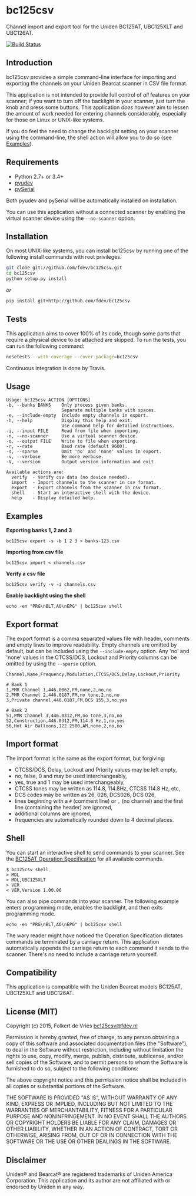 bc125csv
=============

Channel import and export tool for the Uniden BC125AT, UBC125XLT and UBC126AT.

[![Build Status](https://travis-ci.org/fdev/bc125csv.svg)](https://travis-ci.org/fdev/bc125csv)

Introduction
------------
bc125csv provides a simple command-line interface for importing and 
exporting the channels on your Uniden Bearcat scanner in CSV file format.

This application is not intended to provide full control of *all* features on
your scanner; if you want to turn off the backlight in your scanner, just turn
the knob and press some buttons. This application *does* however aim to lessen
the amount of work needed for entering channels considerably, especially for 
those on Linux or UNIX-like systems.


If you do feel the need to change the backlight setting on your scanner using
the command-line, the shell action will allow you to do so (see [Examples](#examples)).


Requirements
------------

* Python 2.7+ or 3.4+
* [pyudev](https://pyudev.readthedocs.org/)
* [pySerial](http://pyserial.sourceforge.net/)

Both pyudev and pySerial will be automatically installed on installation.

You can use this application without a connected scanner by enabling the virtual
scanner device using the `--no-scanner` option.


Installation
------------

On most UNIX-like systems, you can install bc125csv by running one of the 
following install commands with root privileges.

``` sh
git clone git://github.com/fdev/bc125csv.git
cd bc125csv
python setup.py install
```

*or*

``` sh
pip install git+http://github.com/fdev/bc125csv
```


Tests
-----

This application aims to cover 100% of its code, though some parts that require
a physical device to be attached are skipped.
To run the tests, you can run the following command:

```sh
nosetests --with-coverage --cover-package=bc125csv
```

Continuous integration is done by Travis.


Usage
-----

```
Usage: bc125csv ACTION [OPTIONS]
-b, --banks BANKS    Only process given banks.
                     Separate multiple banks with spaces.
-e, --include-empty  Include empty channels in export.
-h, --help           Display this help and exit.
                     Use command help for detailed instructions.
-i, --input FILE     Read from file when importing.
-n, --no-scanner     Use a virtual scanner device.
-o, --output FILE    Write to file when exporting.
-r, --rate           Baud rate (default 9600).
-s, --sparse         Omit 'no' and 'none' values in export.
-v, --verbose        Be more verbose.
-V, --version        Output version information and exit.

Available actions are:
  verify  - Verify csv data (no device needed).
  import  - Import channels to the scanner in csv format.
  export  - Export channels from the scanner in csv format.
  shell   - Start an interactive shell with the device.
  help    - Display detailed help.
```


Examples
--------

**Exporting banks 1, 2 and 3**
```
bc125csv export -s -b 1 2 3 > banks-123.csv
```

**Importing from csv file**
```
bc125csv import < channels.csv
```

**Verify a csv file**
```
bc125csv verify -v -i channels.csv
```

**Enable backlight using the shell**
```
echo -en "PRG\nBLT,AO\nEPG" | bc125csv shell
```


Export format
-------------

The export format is a comma separated values file with header,
comments and empty lines to improve readability. Empty channels
are omitted by default, but can be included using the `--include-empty` 
option. Any 'no' and 'none' values in the CTCSS/DCS, Lockout and 
Priority columns can be omitted by using the `--sparse` option.


```csv
Channel,Name,Frequency,Modulation,CTCSS/DCS,Delay,Lockout,Priority

# Bank 1
1,PMR Channel 1,446.0062,FM,none,2,no,no
2,PMR Channel 2,446.0187,FM,no tone,2,no,no
3,Private channel,446.0187,FM,DCS 155,3,no,yes

# Bank 2
51,PMR Channel 3,446.0312,FM,no tone,3,no,no
52,Construction,446.0312,FM,114.8 Hz,1,no,yes
56,Hot Air Balloons,122.2500,AM,none,2,no,no
```


Import format
-------------

The import format is the same as the export format, but forgiving:

 * CTCSS/DCS, Delay, Lockout and Priority values may be left empty,
 * no, false, 0 and <empty> may be used interchangeably,
 * yes, true and 1 may be used interchangeably,
 * CTCSS tones may be written as 114.8, 114.8Hz, CTCSS 114.8 Hz, etc,
 * DCS codes may be written as 26, 026, DCS026, DCS 026,
 * lines beginning with a `#` (comment line) or `,` (no channel) and 
   the first line (containing the header) are ignored,
 * additional columns are ignored,
 * frequencies are automatically rounded down to 4 decimal places.


Shell
-----
You can start an interactive shell to send commands to your scanner.
See the [BC125AT Operation Specification][proto] for all available commands.

```
$ bc125csv shell
> MDL
< MDL,UBC125XLT
> VER
< VER,Version 1.00.06
```

You can also pipe commands into your scanner. The following example enters
programming mode, enables the backlight, and then exits programming mode.

```
echo -en "PRG\nBLT,AO\nEPG" | bc125csv shell
```

The wary reader might have noticed the Operation Specification dictates commands
be terminated by a carriage return. This application automatically appends the
carriage return to each command it sends to the scanner. There's no need to
include a carriage return yourself.


Compatibility
-------------

This application is compatible with the Uniden Bearcat models BC125AT, UBC125XLT
and UBC126AT.


License (MIT)
-------------

Copyright (c) 2015, Folkert de Vries <bc125csv@fdev.nl>

Permission is hereby granted, free of charge, to any person obtaining a copy
of this software and associated documentation files (the "Software"), to deal
in the Software without restriction, including without limitation the rights
to use, copy, modify, merge, publish, distribute, sublicense, and/or sell
copies of the Software, and to permit persons to whom the Software is
furnished to do so, subject to the following conditions:

The above copyright notice and this permission notice shall be included in all
copies or substantial portions of the Software.

THE SOFTWARE IS PROVIDED "AS IS", WITHOUT WARRANTY OF ANY KIND, EXPRESS OR
IMPLIED, INCLUDING BUT NOT LIMITED TO THE WARRANTIES OF MERCHANTABILITY,
FITNESS FOR A PARTICULAR PURPOSE AND NONINFRINGEMENT. IN NO EVENT SHALL THE
AUTHORS OR COPYRIGHT HOLDERS BE LIABLE FOR ANY CLAIM, DAMAGES OR OTHER
LIABILITY, WHETHER IN AN ACTION OF CONTRACT, TORT OR OTHERWISE, ARISING FROM,
OUT OF OR IN CONNECTION WITH THE SOFTWARE OR THE USE OR OTHER DEALINGS IN THE
SOFTWARE.


Disclaimer
----------

Uniden® and Bearcat® are registered trademarks of Uniden America Corporation. 
This application and its author are not affiliated with or endorsed by Uniden
in any way.


[proto]: http://info.uniden.com/twiki/pub/UnidenMan4/BC125AT/BC125AT_Protocol.pdf
